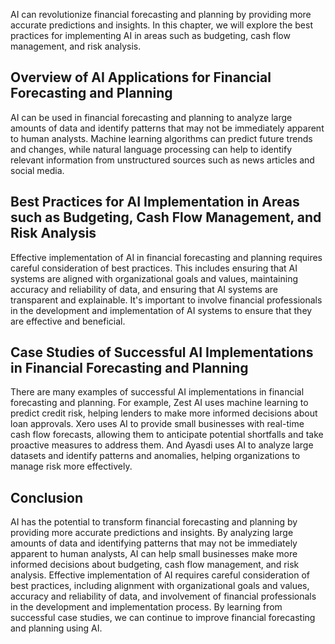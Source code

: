 
AI can revolutionize financial forecasting and planning by providing more accurate predictions and insights. In this chapter, we will explore the best practices for implementing AI in areas such as budgeting, cash flow management, and risk analysis.

Overview of AI Applications for Financial Forecasting and Planning
------------------------------------------------------------------

AI can be used in financial forecasting and planning to analyze large amounts of data and identify patterns that may not be immediately apparent to human analysts. Machine learning algorithms can predict future trends and changes, while natural language processing can help to identify relevant information from unstructured sources such as news articles and social media.

Best Practices for AI Implementation in Areas such as Budgeting, Cash Flow Management, and Risk Analysis
--------------------------------------------------------------------------------------------------------

Effective implementation of AI in financial forecasting and planning requires careful consideration of best practices. This includes ensuring that AI systems are aligned with organizational goals and values, maintaining accuracy and reliability of data, and ensuring that AI systems are transparent and explainable. It's important to involve financial professionals in the development and implementation of AI systems to ensure that they are effective and beneficial.

Case Studies of Successful AI Implementations in Financial Forecasting and Planning
-----------------------------------------------------------------------------------

There are many examples of successful AI implementations in financial forecasting and planning. For example, Zest AI uses machine learning to predict credit risk, helping lenders to make more informed decisions about loan approvals. Xero uses AI to provide small businesses with real-time cash flow forecasts, allowing them to anticipate potential shortfalls and take proactive measures to address them. And Ayasdi uses AI to analyze large datasets and identify patterns and anomalies, helping organizations to manage risk more effectively.

Conclusion
----------

AI has the potential to transform financial forecasting and planning by providing more accurate predictions and insights. By analyzing large amounts of data and identifying patterns that may not be immediately apparent to human analysts, AI can help small businesses make more informed decisions about budgeting, cash flow management, and risk analysis. Effective implementation of AI requires careful consideration of best practices, including alignment with organizational goals and values, accuracy and reliability of data, and involvement of financial professionals in the development and implementation process. By learning from successful case studies, we can continue to improve financial forecasting and planning using AI.
